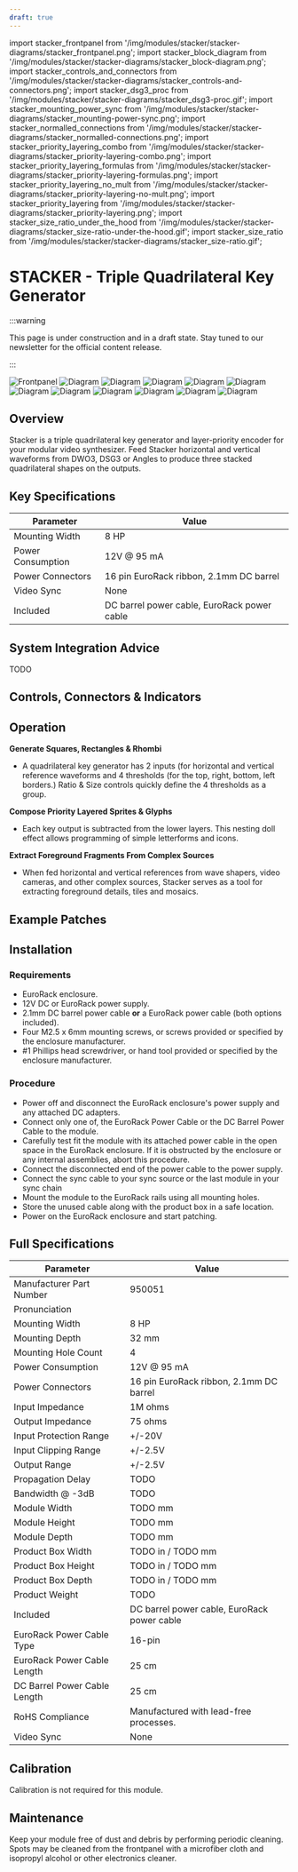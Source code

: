 ```yaml
---
draft: true
---
```


import stacker_frontpanel from '/img/modules/stacker/stacker-diagrams/stacker_frontpanel.png';
import stacker_block_diagram from '/img/modules/stacker/stacker-diagrams/stacker_block-diagram.png';
import stacker_controls_and_connectors from '/img/modules/stacker/stacker-diagrams/stacker_controls-and-connectors.png';
import stacker_dsg3_proc from '/img/modules/stacker/stacker-diagrams/stacker_dsg3-proc.gif';
import stacker_mounting_power_sync from '/img/modules/stacker/stacker-diagrams/stacker_mounting-power-sync.png';
import stacker_normalled_connections from '/img/modules/stacker/stacker-diagrams/stacker_normalled-connections.png';
import stacker_priority_layering_combo from '/img/modules/stacker/stacker-diagrams/stacker_priority-layering-combo.png';
import stacker_priority_layering_formulas from '/img/modules/stacker/stacker-diagrams/stacker_priority-layering-formulas.png';
import stacker_priority_layering_no_mult from '/img/modules/stacker/stacker-diagrams/stacker_priority-layering-no-mult.png';
import stacker_priority_layering from '/img/modules/stacker/stacker-diagrams/stacker_priority-layering.png';
import stacker_size_ratio_under_the_hood from '/img/modules/stacker/stacker-diagrams/stacker_size-ratio-under-the-hood.gif';
import stacker_size_ratio from '/img/modules/stacker/stacker-diagrams/stacker_size-ratio.gif';

# STACKER - Triple Quadrilateral Key Generator

:::warning

This page is under construction and in a draft state. Stay tuned to our newsletter for the official content release.

:::

<img src={stacker_frontpanel} alt="Frontpanel" />
<img src={stacker_block_diagram} alt="Diagram" />
<img src={stacker_controls_and_connectors} alt="Diagram" />
<img src={stacker_dsg3_proc} alt="Diagram" />
<img src={stacker_mounting_power_sync} alt="Diagram" />
<img src={stacker_normalled_connections} alt="Diagram" />
<img src={stacker_priority_layering_combo} alt="Diagram" />
<img src={stacker_priority_layering_formulas} alt="Diagram" />
<img src={stacker_priority_layering_no_mult} alt="Diagram" />
<img src={stacker_priority_layering} alt="Diagram" />
<img src={stacker_size_ratio_under_the_hood} alt="Diagram" />
<img src={stacker_size_ratio} alt="Diagram" />

## Overview

Stacker is a triple quadrilateral key generator and layer-priority encoder for your modular video synthesizer. Feed Stacker horizontal and vertical waveforms from DWO3, DSG3 or Angles to produce three stacked quadrilateral shapes on the outputs.

## Key Specifications

| Parameter         | Value                                                                           |
| ----------------- | ------------------------------------------------------------------------------- |
| Mounting Width    | 8 HP                                                                            |
| Power Consumption | 12V @ 95 mA                                                                     |
| Power Connectors  | 16 pin EuroRack ribbon, 2.1mm DC barrel                                         |
| Video Sync        | None                                                                            |
| Included          | DC barrel power cable, EuroRack power cable                                     |

## System Integration Advice

TODO

## Controls, Connectors & Indicators

## Operation

**Generate Squares, Rectangles & Rhombi**
- A quadrilateral key generator has 2 inputs (for horizontal and vertical reference waveforms and 4 thresholds (for the top, right, bottom, left borders.) Ratio & Size controls quickly define the 4 thresholds as a group.

**Compose Priority Layered Sprites & Glyphs**
- Each key output is subtracted from the lower layers. This nesting doll effect allows programming of simple letterforms and icons.

**Extract Foreground Fragments From Complex Sources**
- When fed horizontal and vertical references from wave shapers, video cameras, and other complex sources, Stacker serves as a tool for extracting foreground details, tiles and mosaics.


## Example Patches

## Installation

<!-- Something about making sure all screws have been removed from the intended mounting location. -->

### Requirements

* EuroRack enclosure.
* 12V DC or EuroRack power supply.
* 2.1mm DC barrel power cable **or** a EuroRack power cable (both options included).
* Four M2.5 x 6mm mounting screws, or screws provided or specified by the enclosure manufacturer.
* #1 Phillips head screwdriver, or hand tool provided or specified by the enclosure manufacturer.

### Procedure

* Power off and disconnect the EuroRack enclosure's power supply and any attached DC adapters.
* Connect only one of, the EuroRack Power Cable or the DC Barrel Power Cable to the module. 
* Carefully test fit the module with its attached power cable in the open space in the EuroRack enclosure. If it is obstructed by the enclosure or any internal assemblies, abort this procedure.
* Connect the disconnected end of the power cable to the power supply.
* Connect the sync cable to your sync source or the last module in your sync chain
* Mount the module to the EuroRack rails using all mounting holes.
* Store the unused cable along with the product box in a safe location. 
* Power on the EuroRack enclosure and start patching.

## Full Specifications

| Parameter                    | Value                                                                           |
| ---------------------------- | ------------------------------------------------------------------------------- |
| Manufacturer Part Number     | 950051                                                                          |
| Pronunciation                |                                                                                 |
| Mounting Width               | 8 HP                                                                            |
| Mounting Depth               | 32 mm                                                                           |
| Mounting Hole Count          | 4                                                                               |
| Power Consumption            | 12V @ 95 mA                                                                     |
| Power Connectors             | 16 pin EuroRack ribbon, 2.1mm DC barrel                                         |
| Input Impedance              | 1M ohms                                                                         |
| Output Impedance             | 75 ohms                                                                         |
| Input Protection Range       | +/-20V                                                                          |
| Input Clipping Range         | +/-2.5V                                                                         |
| Output Range                 | +/-2.5V                                                                         |
| Propagation Delay            | TODO                                                                            |
| Bandwidth @ -3dB             | TODO                                                                            |
| Module Width                 | TODO mm                                                                         |
| Module Height                | TODO mm                                                                         |
| Module Depth                 | TODO mm                                                                         |
| Product Box Width            | TODO in / TODO mm                                                               |
| Product Box Height           | TODO in / TODO mm                                                               |
| Product Box Depth            | TODO in / TODO mm                                                               |
| Product Weight               | TODO                                                                            |
| Included                     | DC barrel power cable, EuroRack power cable                                     |
| EuroRack Power Cable Type    | 16-pin                                                                          |
| EuroRack Power Cable Length  | 25 cm                                                                           |
| DC Barrel Power Cable Length | 25 cm                                                                           |
| RoHS Compliance              | Manufactured with lead-free processes.                                          |
| Video Sync                   | None                                                                            |

## Calibration

Calibration is not required for this module.

## Maintenance

Keep your module free of dust and debris by performing periodic cleaning. Spots may be cleaned from the frontpanel with a microfiber cloth and isopropyl alcohol or other electronics cleaner.
